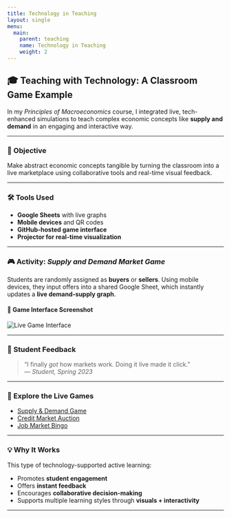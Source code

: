```yaml
---
title: Technology in Teaching
layout: single
menu:
  main:
    parent: teaching
    name: Technology in Teaching
    weight: 2
---
```


## 🎓 Teaching with Technology: A Classroom Game Example

In my *Principles of Macroeconomics* course, I integrated live, tech-enhanced simulations to teach complex economic concepts like **supply and demand** in an engaging and interactive way.

---

### 🎯 Objective

Make abstract economic concepts tangible by turning the classroom into a live marketplace using collaborative tools and real-time visual feedback.

---

### 🛠 Tools Used

- **Google Sheets** with live graphs
- **Mobile devices** and QR codes
- **GitHub-hosted game interface**
- **Projector for real-time visualization**

---

### 🎮 Activity: *Supply and Demand Market Game*

Students are randomly assigned as **buyers** or **sellers**. Using mobile devices, they input offers into a shared Google Sheet, which instantly updates a **live demand-supply graph**.

#### 📸 Game Interface Screenshot

![Live Game Interface](/assets/images/supply_demand_game_screenshot.png)

---

### 💬 Student Feedback

> “I finally *got* how markets work. Doing it live made it click.”  
> — *Student, Spring 2023*

---

### 🔗 Explore the Live Games

- [Supply & Demand Game](https://KerrLyu.github.io/teaching/econ_103/supply_and_demand/)
- [Credit Market Auction](https://KerrLyu.github.io/teaching/econ_103/credit_market_auction/)
- [Job Market Bingo](https://KerrLyu.github.io/teaching/econ_103/job_market_bingo/)

---

### 💡 Why It Works

This type of technology-supported active learning:
- Promotes **student engagement**  
- Offers **instant feedback**
- Encourages **collaborative decision-making**
- Supports multiple learning styles through **visuals + interactivity**

---

